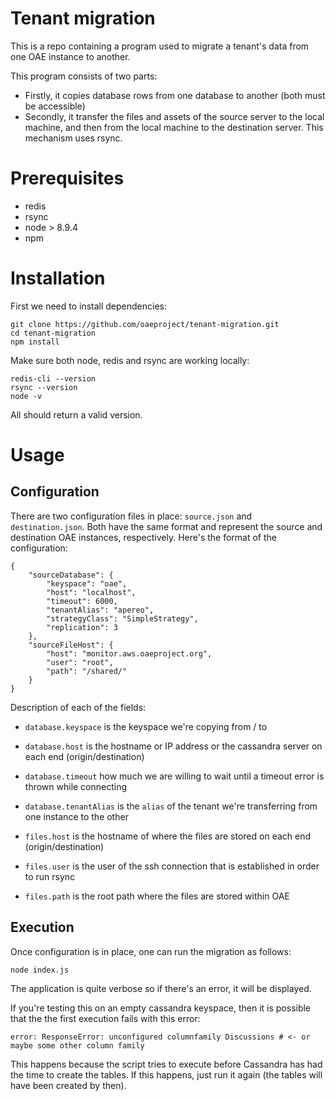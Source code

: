 # Tenant migration

This is a repo containing a program used to migrate a tenant's data from one OAE instance to another.

This program consists of two parts:

- Firstly, it copies database rows from one database to another (both must be accessible)
- Secondly, it transfer the files and assets of the source server to the local machine, and then from the local machine to the destination server. This mechanism uses rsync.

# Prerequisites

- redis
- rsync
- node > 8.9.4
- npm

# Installation

First we need to install dependencies:

```
git clone https://github.com/oaeproject/tenant-migration.git
cd tenant-migration
npm install
```

Make sure both node, redis and rsync are working locally:

```
redis-cli --version
rsync --version
node -v
```

All should return a valid version.

# Usage

## Configuration

There are two configuration files in place: `source.json` and `destination.json`. Both have the same format and represent the source and destination OAE instances, respectively. Here's the format of the configuration:

```
{
    "sourceDatabase": {
        "keyspace": "oae",
        "host": "localhost",
        "timeout": 6000,
        "tenantAlias": "apereo",
        "strategyClass": "SimpleStrategy",
        "replication": 3
    },
    "sourceFileHost": {
        "host": "monitor.aws.oaeproject.org",
        "user": "root",
        "path": "/shared/"
    }
}
```

Description of each of the fields:

- `database.keyspace` is the keyspace we're copying from / to
- `database.host` is the hostname or IP address or the cassandra server on each end (origin/destination)
- `database.timeout` how much we are willing to wait until a timeout error is thrown while connecting
- `database.tenantAlias` is the `alias` of the tenant we're transferring from one instance to the other

- `files.host` is the hostname of where the files are stored on each end (origin/destination)
- `files.user` is the user of the ssh connection that is established in order to run rsync
- `files.path` is the root path where the files are stored within OAE

## Execution

Once configuration is in place, one can run the migration as follows:

```
node index.js
```

The application is quite verbose so if there's an error, it will be displayed.

If you're testing this on an empty cassandra keyspace, then it is possible that the the first execution fails with this error:

```
error: ResponseError: unconfigured columnfamily Discussions # <- or maybe some other column family
```

This happens because the script tries to execute before Cassandra has had the time to create the tables. If this happens, just run it again (the tables will have been created by then).
